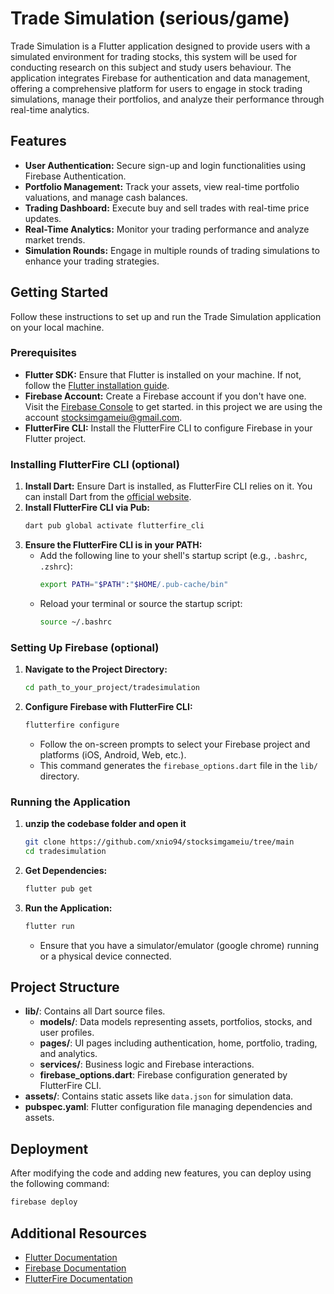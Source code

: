 # Trade Simulation (serious/game)

Trade Simulation is a Flutter application designed to provide users with a simulated environment for trading stocks, this system will be used for conducting research on this subject and study users behaviour. The application integrates Firebase for authentication and data management, offering a comprehensive platform for users to engage in stock trading simulations, manage their portfolios, and analyze their performance through real-time analytics.

## Features

- **User Authentication:** Secure sign-up and login functionalities using Firebase Authentication.
- **Portfolio Management:** Track your assets, view real-time portfolio valuations, and manage cash balances.
- **Trading Dashboard:** Execute buy and sell trades with real-time price updates.
- **Real-Time Analytics:** Monitor your trading performance and analyze market trends.
- **Simulation Rounds:** Engage in multiple rounds of trading simulations to enhance your trading strategies.

## Getting Started

Follow these instructions to set up and run the Trade Simulation application on your local machine.

### Prerequisites

- **Flutter SDK:** Ensure that Flutter is installed on your machine. If not, follow the [Flutter installation guide](https://flutter.dev/docs/get-started/install).
- **Firebase Account:** Create a Firebase account if you don't have one. Visit the [Firebase Console](https://console.firebase.google.com/) to get started. in this project we are using the account stocksimgameiu@gmail.com.
- **FlutterFire CLI:** Install the FlutterFire CLI to configure Firebase in your Flutter project.

### Installing FlutterFire CLI (optional)

1. **Install Dart:** Ensure Dart is installed, as FlutterFire CLI relies on it. You can install Dart from the [official website](https://dart.dev/get-dart).
2. **Install FlutterFire CLI via Pub:**
   ```bash
   dart pub global activate flutterfire_cli
   ```
3. **Ensure the FlutterFire CLI is in your PATH:**
   - Add the following line to your shell's startup script (e.g., `.bashrc`, `.zshrc`):
     ```bash
     export PATH="$PATH":"$HOME/.pub-cache/bin"
     ```
   - Reload your terminal or source the startup script:
     ```bash
     source ~/.bashrc
     ```

### Setting Up Firebase (optional)

1. **Navigate to the Project Directory:**
   ```bash
   cd path_to_your_project/tradesimulation
   ```
2. **Configure Firebase with FlutterFire CLI:**
   ```bash
   flutterfire configure
   ```
   - Follow the on-screen prompts to select your Firebase project and platforms (iOS, Android, Web, etc.).
   - This command generates the `firebase_options.dart` file in the `lib/` directory.

### Running the Application

1. **unzip the codebase folder and open it**
   ```bash
   git clone https://github.com/xnio94/stocksimgameiu/tree/main
   cd tradesimulation
   ```
2. **Get Dependencies:**
   ```bash
   flutter pub get
   ```
3. **Run the Application:**
   ```bash
   flutter run
   ```
   - Ensure that you have a simulator/emulator (google chrome) running or a physical device connected.

## Project Structure

- **lib/**: Contains all Dart source files.
  - **models/**: Data models representing assets, portfolios, stocks, and user profiles.
  - **pages/**: UI pages including authentication, home, portfolio, trading, and analytics.
  - **services/**: Business logic and Firebase interactions.
  - **firebase_options.dart**: Firebase configuration generated by FlutterFire CLI.
- **assets/**: Contains static assets like `data.json` for simulation data.
- **pubspec.yaml**: Flutter configuration file managing dependencies and assets.

## Deployment
After modifying the code and adding new features, you can deploy using the following command:
  ```bash
  firebase deploy
  ```

## Additional Resources

- [Flutter Documentation](https://docs.flutter.dev/)
- [Firebase Documentation](https://firebase.google.com/docs)
- [FlutterFire Documentation](https://firebase.flutter.dev/docs/overview)